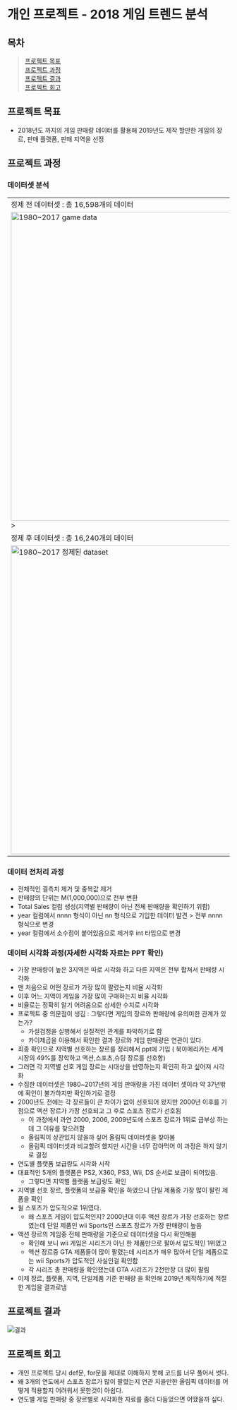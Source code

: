 # 개인 프로젝트 - 2018 게임 트렌드 분석
## 목차
> [프로젝트 목표](#프로젝트-목표)  
> [프로젝트 과정](#프로젝트-과정)  
> [프로젝트 결과](#프로젝트-결과)  
> [프로젝트 회고](#프로젝트-회고)  
## 프로젝트 목표
  - 2018년도 까지의 게임 판매량 데이터를 활용해 2019년도 제작 할만한 게임의 장르, 판매 플랫폼, 판매 지역을 선정
## 프로젝트 과정
### 데이터셋 분석
<table>
  <td>정제 전 데이터셋 : 총 16,598개의 데이터</td>
   <tr>
     <td><img width="700" alt="1980~2017 game data" src="https://github.com/GOGUMAJELLY/AI_18_Setcion1-Project/assets/60537140/a0a39db9-1a74-4011-a99a-3c3fc72aa986">
></td>
   </tr>
  <td>정제 후 데이터셋 : 총 16,240개의 데이터</td>
  <tr>
    <td><img width="700" alt="1980~2017 정제된 dataset" src="https://github.com/GOGUMAJELLY/AI_18_Setcion1-Project/assets/60537140/d5cc4384-f610-4444-8661-1ba676961901"></td>
  </tr>
</table>

### 데이터 전처리 과정
  - 전체적인 결측치 제거 및 중복값 제거
  - 판매량의 단위는 M(1,000,000)으로 전부 변환
  - Total Sales 컬럼 생성(지역별 판매량이 아닌 전체 판매량을 확인하기 위함)
  - year 컬럼에서 nnnn 형식이 아닌 nn 형식으로 기입한 데이터 발견 > 전부 nnnn 형식으로 변경
  - year 컬럼에서 소수점이 붙어있음으로 제거후 int 타입으로 변경
### 데이터 시각화 과정(자세한 시각화 자료는 PPT 확인)
  - 가장 판매량이 높은 3지역은 따로 시각화 하고 다른 지역은 전부 합쳐서 판매량 시각화
  - 맨 처음으로 어떤 장르가 가장 많이 팔렸는지 비율 시각화
  - 이후 어느 지역이 게임을 가장 많이 구매하는지 비율 시각화
  - 비율로는 정확히 알기 어려움으로 상세한 수치로 시각화
  - 프로젝트 중 의문점이 생김 : 그렇다면 게임의 장르와 판매량에 유의미한 관계가 있는가?
      - 가설검정을 실행해서 실질적인 관계를 파악하기로 함
      - 카이제곱을 이용해서 확인한 결과 장르와 게임 판매량은 연관이 있다.
  - 최종 확인으로 지역별 선호하는 장르를 정리해서 ppt에 기입 ( 북아메리카는 세계 시장의 49%를 장학하고 액션,스포츠,슈팅 장르를 선호함)
  - 그러면 각 지역별 선호 게임 장르는 시대상을 반영하는지 확인히 하고 싶어져 시각화
  - 수집한 데이터셋은 1980~2017년의 게임 판매량을 가진 데이터 셋이라 약 37년밖에 확인이 불가하지만 확인하기로 결정
  - 2000년도 전에는 각 장르들이 큰 차이가 없이 선호되어 왔지만 2000년 이후를 기점으로 액션 장르가 가장 선호되고 그 후로 스포츠 장르가 선호됨
    - 이 과정에서 과연 2000, 2006, 2009년도에 스포츠 장르가 1위로 급부상 하는데 그 이유를 찾으려함
    - 올림픽이 상관있지 않을까 싶어 올림픽 데이터셋을 찾아봄
    - 올림픽 데이터셋과 비교할려 했지만 시간을 너무 잡아먹어 이 과정은 하지 않기로 결정
  - 연도별 플랫폼 보급량도 시각화 시작
  - 대표적인 5개의 플랫폼은 PS2, X360, PS3, Wii, DS 순서로 보급이 되어있음.
    - 그렇다면 지역별 플랫폼 보급량도 확인
  - 지역별 선호 장르, 플랫폼의 보급율 확인을 하였으니 단일 제품중 가장 많이 팔린 제품을 확인
  - 윌 스포츠가 압도적으로 1위였다.
    - 왜 스포츠 게임이 압도적인지? 2000년대 이후 액션 장르가 가장 선호하는 장르였는데 단일 제품인 wii Sports인 스포츠 장르가 가장 판매량이 높음
  - 액션 장르의 게임중 전체 판매량을 기준으로 데이터셋을 다시 확인해봄
    - 확인해 보니 wii 게임은 시리즈가 아닌 한 제품만으로 팔아서 압도적인 1위였고
    - 액션 장르중 GTA 제품들이 많이 팔렸는데 시리즈가 매우 많아서 단일 제품으로는 wii Sports가 압도적인 사실인걸 확인함
    - 각 시리즈 총 판매량을 확인했는데 GTA 시리즈가 2천만장 더 많이 팔림
  - 이제 장르, 플랫폼, 지역, 단일제품 기준 판매량 을 확인해 2019년 제작하기에 적절한 게임을 결과로냄
## 프로젝트 결과
![결과](https://github.com/GOGUMAJELLY/AI_18_Setcion1-Project/assets/60537140/a2b548cc-9202-448f-8633-4eecf468955a)

## 프로젝트 회고
- 개인 프로젝트 당시 def문, for문을 제대로 이해하지 못해 코드를 너무 풀어서 썻다.
- 왜 3개의 연도에서 스포츠 장르가 많이 팔렸는지 연관 지을만한 올림픽 데이터를 어떻게 적용할지 어려워서 못한것이 아쉽다.
- 연도별 게임 판매량 중 장르별로 시각화한 자료를 좀더 다듬었으면 어땠을까 싶다.
